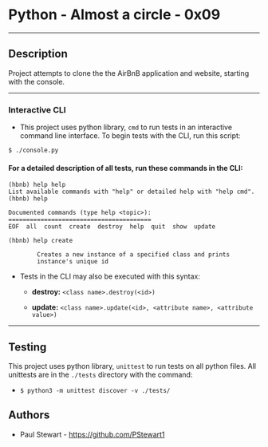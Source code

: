 # Python - Almost a circle - 0x09

---
## Description

Project attempts to clone the the AirBnB application and website, starting with the console.

---

### Interactive CLI

* This project uses python library, `cmd` to run tests in an interactive command
  line interface. To begin tests with the CLI, run this script:

```
$ ./console.py
```

#### For a detailed description of all tests, run these commands in the CLI:

```
(hbnb) help help
List available commands with "help" or detailed help with "help cmd".
(hbnb) help

Documented commands (type help <topic>):
========================================
EOF  all  count  create  destroy  help  quit  show  update

(hbnb) help create

        Creates a new instance of a specified class and prints
        instance's unique id

```

* Tests in the CLI may also be executed with this syntax:

  * **destroy:** `<class name>.destroy(<id>)`

  * **update:** `<class name>.update(<id>, <attribute name>, <attribute value>)`

---

## Testing

This project uses python library, `unittest` to run tests on all python files.
All unittests are in the `./tests` directory with the command:

  * `$ python3 -m unittest discover -v ./tests/`



## Authors

* Paul Stewart - https://github.com/PStewart1